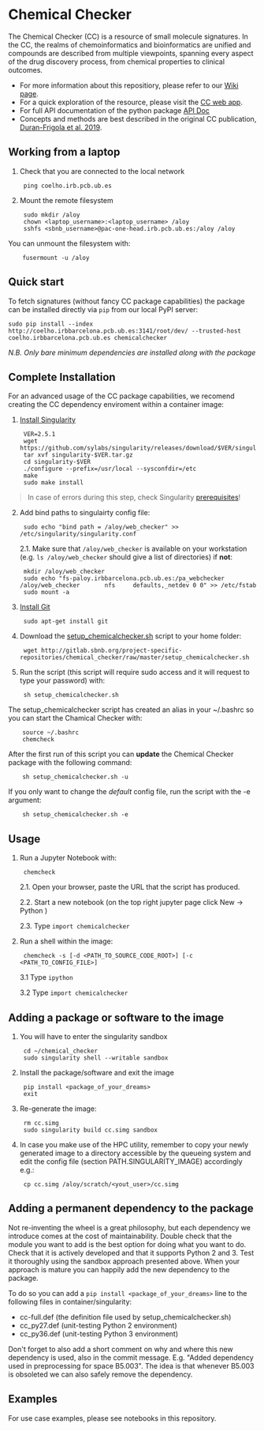 # Chemical Checker

The Chemical Checker (CC) is a resource of small molecule signatures. In the CC, the realms of chemoinformatics and bioinformatics are unified and compounds are described from multiple viewpoints, spanning every aspect of the drug discovery process, from chemical properties to clinical outcomes.

* For more information about this repositiory, please refer to our [Wiki page](http://gitlab.sbnb.org/project-specific-repositories/chemical_checker/wikis/home).
* For a quick exploration of the resource, please visit the [CC web app](http://chemicalchecker.org).
* For full API documentation of the python package [API Doc](http://project-specific-repositories.sbnb-pages.irbbarcelona.pcb.ub.es/chemical_checker)
* Concepts and methods are best described in the original CC publication, [Duran-Frigola et al. 2019](https://www.dropbox.com/s/x2rqszfdfpqdqdy/duranfrigola_etal_ms_current.pdf?dl=0).

## Working from a laptop

1. Check that you are connected to the local network

        ping coelho.irb.pcb.ub.es

2. Mount the remote filesystem

        sudo mkdir /aloy
        chown <laptop_username>:<laptop_username> /aloy
        sshfs <sbnb_username>@pac-one-head.irb.pcb.ub.es:/aloy /aloy

You can unmount the filesystem with:

        fusermount -u /aloy


## Quick start

To fetch signatures (without fancy CC package capabilities) the package can be installed directly via `pip` from our local PyPI server:

```shell
sudo pip install --index http://coelho.irbbarcelona.pcb.ub.es:3141/root/dev/ --trusted-host coelho.irbbarcelona.pcb.ub.es chemicalchecker
```

_N.B. Only bare minimum dependencies are installed along with the package_

## Complete Installation 

For an advanced usage of the CC package capabilities, we recomend creating the CC dependency enviroment within a container image:

1. [Install Singularity](https://www.sylabs.io/guides/2.6/user-guide/installation.html)

        VER=2.5.1
        wget https://github.com/sylabs/singularity/releases/download/$VER/singularity-$VER.tar.gz
        tar xvf singularity-$VER.tar.gz
        cd singularity-$VER
        ./configure --prefix=/usr/local --sysconfdir=/etc
        make
        sudo make install

> In case of errors during this step, check Singularity [prerequisites](https://www.sylabs.io/guides/2.6/user-guide/installation.html#before-you-begin)!

2. Add bind paths to singulairty config file:

        sudo echo "bind path = /aloy/web_checker" >> /etc/singularity/singularity.conf


    2.1. Make sure that `/aloy/web_checker` is available on your workstation (e.g. `ls /aloy/web_checker` should give a list of directories) if **not**:

        mkdir /aloy/web_checker
        sudo echo "fs-paloy.irbbarcelona.pcb.ub.es:/pa_webchecker /aloy/web_checker       nfs     defaults,_netdev 0 0" >> /etc/fstab
        sudo mount -a


3. [Install Git](https://git-scm.com/book/en/v2/Getting-Started-Installing-Git)

        sudo apt-get install git

4. Download the [setup_chemicalchecker.sh](setup_chemicalchecker.sh) script to your home folder:

        wget http://gitlab.sbnb.org/project-specific-repositories/chemical_checker/raw/master/setup_chemicalchecker.sh

5. Run the script (this script will require sudo access and it will request to type your password) with:

        sh setup_chemicalchecker.sh


The setup_chemicalchecker script has created an alias in your ~/.bashrc so you can start the Chamical Checker with:

        source ~/.bashrc
        chemcheck


After the first run of this script you can **update** the Chemical Checker package with the following command:

        sh setup_chemicalchecker.sh -u
        
If you only want to change the *default* config file, run the script with the -e argument:

        sh setup_chemicalchecker.sh -e
    
## Usage


1. Run a Jupyter Notebook with:

        chemcheck

    2.1. Open your browser, paste the URL that the script has produced.

    2.2. Start a new notebook (on the top right jupyter page click New -> Python )

    2.3. Type `import chemicalchecker`

2. Run a shell within the image:

        chemcheck -s [-d <PATH_TO_SOURCE_CODE_ROOT>] [-c <PATH_TO_CONFIG_FILE>]
        
    3.1 Type `ipython`
    
    3.2 Type `import chemicalchecker`


## Adding a package or software to the image

1. You will have to enter the singularity sandbox

        cd ~/chemical_checker
        sudo singularity shell --writable sandbox

2. Install the package/software and exit the image

        pip install <package_of_your_dreams>
        exit

3. Re-generate the image:

        rm cc.simg
        sudo singularity build cc.simg sandbox

4. In case you make use of the HPC utility, remember to copy your newly generated image to a directory accessible by the queueing system and edit the config file (section PATH.SINGULARITY_IMAGE) accordingly e.g.:

        cp cc.simg /aloy/scratch/<yout_user>/cc.simg


## Adding a permanent dependency to the package

Not re-inventing the wheel is a great philosophy, but each dependency we introduce comes at the cost of maintainability. Double check that the module you want to add is the best option for doing what you want to do. Check that it is actively developed and that it supports Python 2 and 3. Test it thoroughly using the sandbox approach presented above. When your approach is mature you can happily add the new dependency to the package.

To do so you can add a `pip install <package_of_your_dreams>` line to the following files in container/singularity:

* cc-full.def (the definition file used by setup_chemicalchecker.sh)
* cc_py27.def (unit-testing Python 2 environment)
* cc_py36.def (unit-testing Python 3 environment)

Don't forget to also add a short comment on why and where this new dependency is used, also in the commit message. E.g. "Added dependency used in preprocessing for space B5.003". The idea is that whenever B5.003 is obsoleted we can also safely remove the dependency.


## Examples

For use case examples, please see notebooks in this repository.
